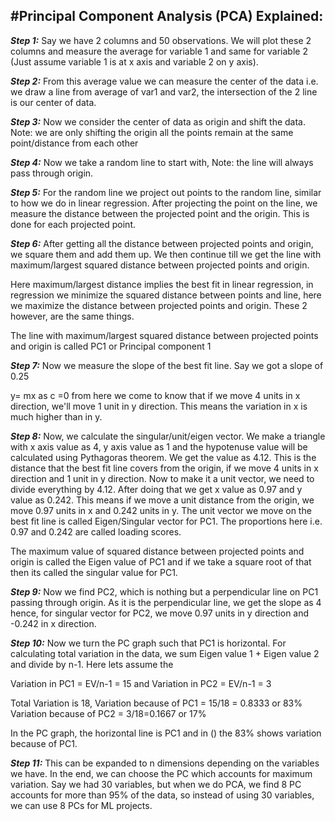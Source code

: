 #Principal Component Analysis (PCA) Explained:
---

***Step 1:*** Say we have 2 columns and 50 observations. We will plot these 2 columns and measure the average for variable 1 and same for variable 2 (Just assume variable 1 is at x axis and variable 2 on y axis). 

***Step 2:*** From this average value we can measure the center of the data i.e. we draw a line from average of var1 and var2, the intersection of the 2 line is our center of data.

***Step 3:*** Now we consider the center of data as origin and shift the data. Note: we are only shifting the origin all the points remain at the same point/distance from each other

***Step 4:*** Now we take a random line to start with, Note: the line will always pass through origin. 

***Step 5:*** For the random line we project out points to the random line, similar to how we do in linear regression. After projecting the point on the line, we measure the distance between the projected point and the origin. This is done for each projected point. 

***Step 6:*** After getting all the distance between projected points and origin, we square them and add them up. We then continue till we get the line with maximum/largest squared distance between projected points and origin.

Here maximum/largest distance implies the best fit in linear regression, in regression we minimize the squared distance between points and line, here we maximize the distance between projected points and origin. These 2 however, are the same things.

The line with maximum/largest squared distance between projected points and origin is called PC1 or Principal component 1

***Step 7:*** Now we measure the slope of the best fit line. Say we got a slope of 0.25

y= mx as c =0 from here we come to know that if we move 4 units in x direction, we'll move 1 unit in y direction. This means the variation in x is much higher than in y.

***Step 8:*** Now, we calculate the singular/unit/eigen vector. We make a triangle with x axis value as 4, y axis value as 1 and the hypotenuse value will be calculated using Pythagoras theorem. We get the value as 4.12. This is the distance that the best fit line covers from the origin, if we move 4 units in x direction and 1 unit in y direction. Now to make it a unit vector, we need to divide everything by 4.12. After doing that we get x value as 0.97 and y value as 0.242. This means if we move a unit distance from the origin, we move 0.97 units in x and 0.242 units in y. The unit vector we move on the best fit line is called Eigen/Singular vector for PC1. The proportions here i.e. 0.97 and 0.242 are called loading scores.

The maximum value of squared distance between projected points and origin is called the Eigen value of PC1 and if we take a square root of that then its called the singular value for PC1.

***Step 9:*** Now we find PC2, which is nothing but a perpendicular line on PC1 passing through origin. As it is the perpendicular line, we get the slope as 4 hence, for singular vector for PC2, we move 0.97 units in y direction and -0.242 in x direction.

***Step 10:*** Now we turn the PC graph such that PC1 is horizontal. For calculating total variation in the data, we sum Eigen value 1 + Eigen value 2 and divide by n-1. Here lets assume the 

Variation in PC1 = EV/n-1 = 15 and 
Variation in PC2 = EV/n-1 = 3

Total Variation is 18, 
Variation because of PC1 = 15/18 = 0.8333 or 83%
Variation because of PC2 = 3/18=0.1667  or 17%

In the PC graph, the horizontal line is PC1 and in () the 83% shows variation because of PC1.

***Step 11:*** This can be expanded to n dimensions depending on the variables we have. In the end, we can choose the PC which accounts for maximum variation. Say we had 30 variables, but when we do PCA, we find 8 PC accounts for more than 95% of the data, so instead of using 30 variables, we can use 8 PCs for ML projects.
